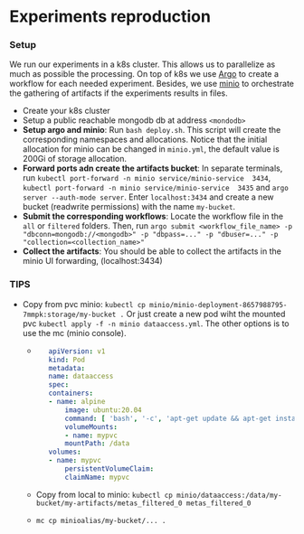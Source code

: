 # Experiments reproduction

### Setup

We run our experiments in a k8s cluster. This allows us to parallelize as much as possible the processing. On top of k8s we use [Argo](https://argoproj.github.io/argo-workflows/) to create a workflow for each needed experiment. Besides, we use [minio](#) to orchestrate the gathering of artifacts if the experiments results in files.

- Create your k8s cluster
- Setup a public reachable mongodb db at address `<mondodb>`
- **Setup argo and minio**: Run `bash deploy.sh`. This script will create the corresponding namespaces and allocations. Notice that the initial allocation for minio can be changed in `minio.yml`, the default value is 200Gi of storage allocation.
- **Forward ports adn create the artifacts bucket**: In separate terminals, run `kubectl port-forward -n minio service/minio-service  3434`, `kubectl port-forward -n minio service/minio-service  3435` and `argo server --auth-mode server`. Enter `localhost:3434` and create a new bucket (readwrite permissions) with the name `my-bucket`. 
- **Submit the corresponding workflows**: Locate the workflow file in the `all` or `filtered` folders. Then, run `argo submit <workflow_file_name> -p "dbconn=mongodb://<mongodb>" -p "dbpass=..." -p "dbuser=..." -p "collection=<collection_name>"`
- **Collect the artifacts**: You should be able to collect the artifacts in the minio UI forwarding, (localhost:3434)


### TIPS
- Copy from pvc minio: `kubectl cp minio/minio-deployment-8657988795-7mmpk:storage/my-bucket .` Or just create a new pod wiht the mounted pvc `kubectl apply -f -n minio dataaccess.yml`. The other options is to use the mc (minio console).

  -  ```yml
        apiVersion: v1
        kind: Pod
        metadata:
        name: dataaccess
        spec:
        containers:
        - name: alpine
            image: ubuntu:20.04
            command: [ 'bash', '-c', 'apt-get update && apt-get install -y tar' ,'sleep', 'infinity']
            volumeMounts:
            - name: mypvc
            mountPath: /data
        volumes:
        - name: mypvc
            persistentVolumeClaim:
            claimName: mypvc

        ```
    - Copy from local to minio: `kubectl cp minio/dataaccess:/data/my-bucket/my-artifacts/metas_filtered_0 metas_filtered_0`

    - `mc cp minioalias/my-bucket/... .`